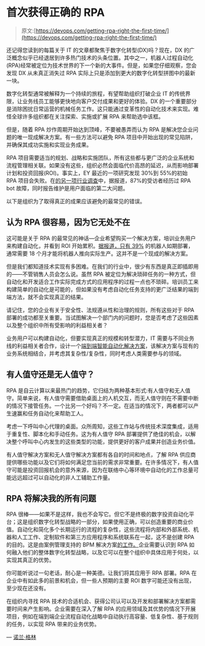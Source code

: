 # 首次获得正确的 RPA

> 原文:[https://devops.com/getting-rpa-right-the-first-time/](https://devops.com/getting-rpa-right-the-first-time/)

还记得您读到的每篇关于 IT 的文章都聚焦于数字化转型(DX)吗？现在，DX 的广泛概念似乎已经退居到许多热门技术的头条位置。其中之一，机器人过程自动化(RPA)经常被定位为技术世界的下一个新的大事件。但是，如果您仔细观察，您会发现 DX 从未真正消失过 RPA 实际上只是添加到更大的数字化转型拼图中的最新一块。

数字化转型通常被解释为一个持续的旅程，有望帮助组织打破企业 IT 的传统界限，让业务线员工能够更快地向客户交付成果和更好的体验。DX 的一个重要部分是消除困扰日常运营的机械任务工作。这只能通过变革性的自动化技术来实现。难怪全球许多组织都在关注探索、实施或扩展 RPA 来帮助选中该框。

但是，随着 RPA 炒作周期开始达到顶峰，不要被愚弄而认为 RPA 是解决您企业问题的唯一现成解决方案。有一些方法可以避免 RPA 项目中开始出现的常见陷阱，并确保其成功实施和实现业务成果。

RPA 项目需要适当的规划、战略和实施团队，所有这些都与更广泛的企业系统和流程管理相关联。如果没有这些，组织必然会面临代价高昂的延迟，从而影响部署计划和投资回报(ROI)。事实上，EY 最近的一项研究发现 30%到 55%的初始 RPA 项目会失败。在[的另一项行业调查](https://www.pega.com/rpa-survey)中，据报道，87%的受访者经历过 RPA bot 故障，同时报告维护是用户面临的第二大问题。

以下是组织为了取得真正的成果应该避免的最常见的错误。

## **认为 RPA 很容易，因为它无处不在**

这可能是关于 RPA 的最常见的神话—企业希望购买一个解决方案，培训业务用户来构建自动化，并看到 ROI 开始累积。[据报道，只有 39%](https://www.pega.com/rpa-survey) 的机器人如期部署，通常需要 18 个月才能将机器人推向实际生产。这并不是一个现成的解决方案。

但是我们都知道技术实现有多困难。在我们的行业中，很少有东西是真正即插即用的——不管销售人员会怎么说。虽然 RPA 被定位为解决琐碎任务的一种方式，但自动化和开发适合工作实际完成方式的应用程序的过程一点也不琐碎。培训员工来构建简单的自动化是可能的，但如果没有考虑自动化任务支持的更广泛结果的端到端方法，就不会实现真正的结果。

请记住，您的企业有关于安全性、法规遵从性和治理的规则，所有这些对于 RPA 部署的成功都至关重要。当试图解决一个部门内的问题时，您是否考虑了这些因素以及整个组织中所有受影响的利益相关者？

业务用户可以构建自动化，但要实现真正的规模和转型潜力，IT 需要与不同业务线的利益相关者合作，设计一个[端到端智能自动化解决方案](https://www.pega.com/topics/robotic-automation)，该解决方案与现有的业务系统相结合，并考虑其复杂性/复杂性，同时考虑人类需要参与的领域。

## **有人值守还是无人值守？**

RPA 是自云计算以来最热门的趋势，它归结为两种基本形式:有人值守和无人值守。简单来说，有人值守需要借助桌面上的人机交互，而无人值守则在不需要中断的情况下接管任务。一个比另一个好吗？不一定。在适当的情况下，两者都可以产生速赢和任务自动化来帮助工人。

考虑一下呼叫中心代理的桌面。众所周知，这些工作站与传统技术深度集成，适用于重复性、脚本化和手动任务。这为有人值守 RPA 部署提供了绝佳的机会，以解决整个呼叫中心内发生的这些类型的功能，提供更好的客户成果并创造业务价值。

有人值守解决方案和无人值守解决方案都有各自的时间和地点，了解 RPA 供应商提供哪些功能以及它们将如何满足您当前的需求非常重要。在许多情况下，有人值守可能是投资回报机会的意外来源，因为在联络中心等环境中自动化的工作总量可能远远超过可以自动化的非人工辅助工作量。

## **RPA 将解决我的所有问题**

RPA 很棒——如果不是这样，我也不会写它。但它不是终极的数字投资自动化平台；这是组织数字化转型战略的一部分，如果使用正确，可以创造重要的商业价值。自动化和简化多个长期运行的流程的复杂性，这些流程将内部和外部系统、机器和人工工作、定制软件和第三方应用程序和系统联系在一起，这不是创建 RPA 的目的。这是由案例管理支持的 BPM 解决方案[的工作。](https://www.pega.com/infinity)企业需要认识到 RPA 如何融入他们的整体数字化转型战略，以及它可以在整个组织中具体应用于何处，以实现其真正的优势。

你可能听说过一句老话，耐心是一种美德。让我们将其应用于 RPA 部署。RPA 在企业中有如此多的前景和机会，但一些人预期的主要 ROI 数字可能还没有出现，至少现在还没有。

在组织内寻找 RPA 技术的合适机会、获得公司认可以及开发和部署解决方案都需要时间来产生影响。企业需要在深入了解 RPA 的应用领域及其优势的情况下开展项目，例如在端到端企业流程自动化战略中自动执行高容量、低复杂性、基于规则的任务，以实现 RPA 带来的业务优势。

— [诺兰·格林](https://devops.com/author/nolan-greene/)